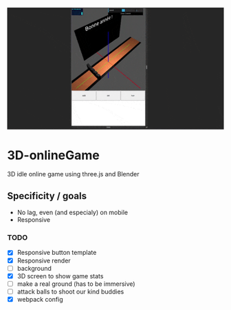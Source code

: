 ![](avancement.gif)

# 3D-onlineGame
3D idle online game using three.js and Blender

## Specificity / goals

- No lag, even (and especialy) on mobile
- Responsive

### TODO

- [x] Responsive button template
- [x] Responsive render
- [ ] background
- [x] 3D screen to show game stats
- [ ] make a real ground (has to be immersive)
- [ ] attack balls to shoot our kind buddies
- [x] webpack config
